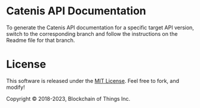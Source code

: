 # Catenis API Documentation

To generate the Catenis API documentation for a specific target API version, switch to the corresponding branch and
follow the instructions on the Readme file for that branch.

# License

This software is released under the [MIT License](LICENSE). Feel free to fork, and modify!

Copyright © 2018-2023, Blockchain of Things Inc.
